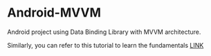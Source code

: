 # Android-MVVM
Android project using Data Binding Library with MVVM architecture.

Similarly, you can refer to this tutorial to learn the fundamentals [LINK](https://codelabs.developers.google.com/codelabs/android-databinding#0)
